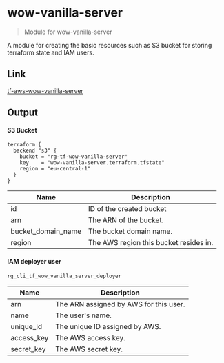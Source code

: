 # wow-vanilla-server

> Module for wow-vanilla-server

A module for creating the basic resources such as S3 bucket for storing terraform state and IAM users.

## Link

[tf-aws-wow-vanilla-server](https://github.com/RagedUnicorn/tf-aws-wow-vanilla-server)

## Output

#### S3 Bucket

```
terraform {
  backend "s3" {
    bucket = "rg-tf-wow-vanilla-server"
    key    = "wow-vanilla-server.terraform.tfstate"
    region = "eu-central-1"
  }
}
```

| Name               | Description                            |
|--------------------|----------------------------------------|
| id                 | ID of the created bucket               |
| arn                | The ARN of the bucket.                 |
| bucket_domain_name | The bucket domain name.                |
| region             | The AWS region this bucket resides in. |

#### IAM deployer user

`rg_cli_tf_wow_vanilla_server_deployer`

| Name               | Description                            |
|--------------------|----------------------------------------|
| arn                | The ARN assigned by AWS for this user. |
| name               | The user's name.                       |
| unique_id          | The unique ID assigned by AWS.         |
| access_key         | The AWS access key.                    |
| secret_key         | The AWS secret key.                    |
